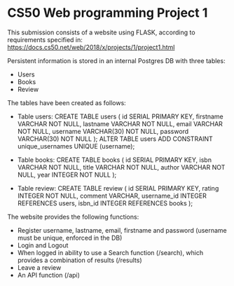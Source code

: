 # CS50  Web programming Project 1

This submission consists of a website using FLASK, according to requirements specified in:
https://docs.cs50.net/web/2018/x/projects/1/project1.html

Persistent information is stored in an internal Postgres DB with three tables:
- Users
- Books
- Review

The tables have been created as follows:
- Table users:
   CREATE TABLE users (
         id SERIAL PRIMARY KEY,
         firstname VARCHAR NOT NULL,
         lastname VARCHAR NOT NULL,
         email VARCHAR NOT NULL,
         username VARCHAR(30) NOT NULL,
         password VARCHAR(30) NOT NULL
     );
   ALTER TABLE users ADD CONSTRAINT unique_usernames UNIQUE (username);

- Table books:
   CREATE TABLE books (
      id SERIAL PRIMARY KEY,
      isbn VARCHAR NOT NULL,
      title VARCHAR NOT NULL,
      author VARCHAR NOT NULL,
      year INTEGER NOT NULL
  );

- Table review:
  CREATE TABLE review (
      id SERIAL PRIMARY KEY,
      rating INTEGER NOT NULL,
      comment VARCHAR,
      username_id INTEGER REFERENCES users,
      isbn_id INTEGER REFERENCES books
  );

The website provides the following functions:
- Register username, lastname, email, firstname and password (username must be unique, enforced in the DB)
- Login and Logout
- When logged in ability to use a Search function (/search), which provides a combination of results (/results)
- Leave a review
- An API function (/api<isbn>)

